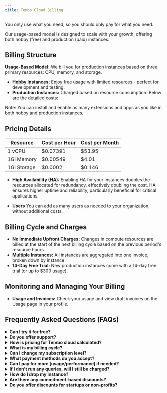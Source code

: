 ```yaml
---
title: Tembo Cloud Billing
---
```


You only use what you need, so you should only pay for what you need.

Our usage-based model is designed to scale with your growth, offering both hobby (free) and production (paid) instances.

## Billing Structure

**Usage-Based Model:** We bill you for production instances based on three primary resources: CPU, memory, and storage.

-   **Hobby Instances:** Enjoy free usage with limited resources - perfect for development and testing.
-   **Production Instances:** Charged based on resource consumption. Below are the detailed costs:

Note: You can install and enable as many extensions and apps as you like in both hobby and production instances.

## Pricing Details

| Resource    | Cost per Hour | Cost per Month |
| ----------- | ------------- | -------------- |
| 1 vCPU      | $0.07391      | $53.95         |
| 1Gi Memory  | $0.00549      | $4.01          |
| 1Gi Storage | $0.0002       | $0.146         |

-   **High Availability (HA):** Enabling HA for your instances doubles the resources allocated for redundancy, effectively doubling the cost. HA ensures higher uptime and reliability, particularly beneficial for critical applications.

-   **Users** You can add as many users as needed to your organization, without additional costs.

## Billing Cycle and Charges

-   **No Immediate Upfront Charges:** Changes in compute resources are billed at the start of the next billing cycle based on the previous period's resource hours.
-   **Multiple Instances:** All instances are aggregated into one invoice, broken down by instance.
-   **14-Day Free Trial:** New production instances come with a 14-day free trial (or up to $300 usage).

## Monitoring and Managing Your Billing

-   **Usage and Invoices:** Check your usage and view draft invoices on the Usage page in your profile.

## Frequently Asked Questions (FAQs)

<details>
<summary><b>Can I try it for free?</b></summary>
Our developer plan is free to use for as long as you want, with full access to apps and extensions. However, the hobby tier is limited to 0.25vCPU and 1Gi Memory. We also offer a 14-day free trial (up to $300 usage) on paid tiers for new accounts.
</details>

<details>
<summary><b>Do you offer support?</b></summary>
There are multiple ways to get support from our team. You can join our slack community, email us at <a href="mailto:support@tembo.io">support@tembo.io</a>, or use the Intercom “message us” feature on our website. We respond to most messages within 24 hours (and often faster!).
</details>

<details>
<summary><b>How is pricing for Tembo cloud calculated?</b></summary>
You can see the pricing in the pricing details section. Pricing is calculated based on instance size (compute, memory, and storage) and HA (if enabled). If you have both hobby and subscription instances, you will only be charged for the subscription instances.
</details>

<details>
<summary><b>What is my billing cycle?</b></summary>
We bill for usage on the first of each month, but if you’re interested in pre-payment or other payment schemes, email us at <a href="mailto:support@tembo.io">support@tembo.io</a>
</details>

<details>
<summary><b>Can I change my subscription level?</b></summary>
Upgrading from free to paid is easy, just select your desired instance size in the settings, then follow the prompts to add a credit card (if you don’t already have one on file). If your current storage is 10Gi, then you can downgrade by reducing your compute and memory to the hobby tier (0.25vCPU, 1Gi). If your current storage is greater than 10Gi, then your instance cannot be downgraded. We recommend just creating a new instance on the hobby tier, or contact us at <a href="mailto:support@tembo.io">support@tembo.io</a> for more detailed guidance.
</details>

<details>
<summary><b>What payment methods do you accept?</b></summary>
We partner with Stripe to process payments. Stripe accepts all major credit cards.
</details>

<details>
<summary><b>Can I pay for more [usage/performance] if needed?</b></summary>
Yes, we support scaling up of instances, just select your desired CPU in settings and follow the prompts to add a credit card (if you don’t already have one on file).
</details>

<details>
<summary><b>If I don't run any queries, will I still be charged?</b></summary>
Yes, we bill on size of instance, but we provide metrics so that you can monitor your utilization levels.
</details>

<details>
<summary><b>How do I drop my instance?</b></summary>
You can delete your instance in <b>Settings > Instance Settings</b>; note that deleted instances cannot be recovered.
</details>

<details>
<summary><b>Are there any commitment-based discounts?</b></summary>
All current accounts (as of January 3, 2024) will be given a lifetime pricing discount. We also offer discounts based on volume and commitment level. For more information on discounts at Tembo, contact us at <a href="mailto:support@tembo.io">support@tembo.io</a>
</details>

<details>
<summary><b>Do you offer discounts for startups or non-profits?</b></summary>
At this point, we do not have a formal program of discounts for startups or nonprofit organizations. However, we sometimes provide discounts depending on the specific project or use case. Send us a description of your project and use case to <a href="mailto:support@tembo.io">support@tembo.io</a> and we’ll get back to you as quickly as possible.
</details>
